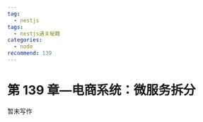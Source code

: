 ```yaml
---
tag:
  - nestjs
tags:
  - nestjs通关秘籍
categories:
  - node
recommend: 139
---
```


# 第 139 章—电商系统：微服务拆分

暂未写作

